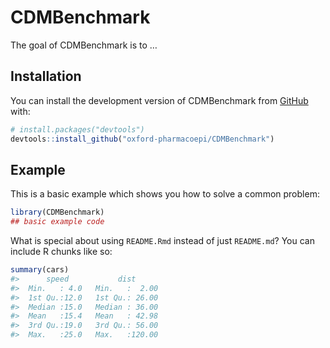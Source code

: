 
<!-- README.md is generated from README.Rmd. Please edit that file -->

# CDMBenchmark

<!-- badges: start -->
<!-- badges: end -->

The goal of CDMBenchmark is to …

## Installation

You can install the development version of CDMBenchmark from
[GitHub](https://github.com/) with:

``` r
# install.packages("devtools")
devtools::install_github("oxford-pharmacoepi/CDMBenchmark")
```

## Example

This is a basic example which shows you how to solve a common problem:

``` r
library(CDMBenchmark)
## basic example code
```

What is special about using `README.Rmd` instead of just `README.md`?
You can include R chunks like so:

``` r
summary(cars)
#>      speed           dist       
#>  Min.   : 4.0   Min.   :  2.00  
#>  1st Qu.:12.0   1st Qu.: 26.00  
#>  Median :15.0   Median : 36.00  
#>  Mean   :15.4   Mean   : 42.98  
#>  3rd Qu.:19.0   3rd Qu.: 56.00  
#>  Max.   :25.0   Max.   :120.00
```
